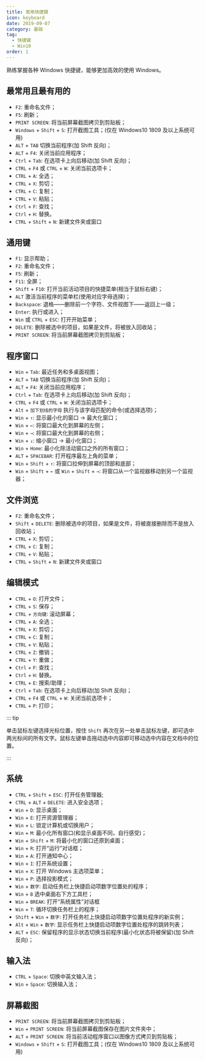 ```yaml
---
title: 常用快捷键
icon: keyboard
date: 2019-09-07
category: 基础
tag:
  - 快捷键
  - Win10
order: 1
---
```


熟练掌握各种 Windows 快捷键，能够更加高效的使用 Windows。

<!-- more -->

## 最常用且最有用的

- `F2`: 重命名文件；
- `F5`: 刷新；
- `PRINT SCREEN`: 将当前屏幕截图拷贝到剪贴板；
- `Windows` + `Shift` + `S`: 打开截图工具；(仅在 Windows10 1809 及以上系统可用)
- `ALT` + `TAB` 切换当前程序(加 Shift 反向)；
- `ALT` + `F4`: 关闭当前应用程序；
- `Ctrl` + `Tab`: 在选项卡上向后移动(加 Shift 反向)；
- `CTRL` + `F4` 或 `CTRL` + `W`: 关闭当前选项卡；
- `CTRL` + `A`: 全选；
- `CTRL` + `X`: 剪切；
- `CTRL` + `C`: 复制；
- `CTRL` + `V`: 粘贴；
- `Ctrl` + `F`: 查找；
- `Ctrl` + `H`: 替换。
- `CTRL` + `Shift` + `N`: 新建文件夹或窗口

## 通用键

- `F1`: 显示帮助；
- `F2`: 重命名文件；
- `F5`: 刷新；
- `F11`: 全屏；
- `Shift` + `F10`: 打开当前活动项目的快捷菜单(相当于鼠标右键)；
- `ALT` 激活当前程序的菜单栏(使用对应字母选择)；
- `Backspace`: 退格——删除前一个字符、文件视图下——返回上一级；
- `Enter`: 执行或进入；
- `Win` 或 `CTRL` + `ESC`: 打开开始菜单；
- `DELETE`: 删除被选中的项目，如果是文件，将被放入回收站；
- `PRINT SCREEN`: 将当前屏幕截图拷贝到剪贴板；

## 程序窗口

- `Win` + `Tab`: 最近任务和多桌面视图；
- `ALT` + `TAB` 切换当前程序(加 Shift 反向)；
- `ALT` + `F4`: 关闭当前应用程序；
- `Ctrl` + `Tab`: 在选项卡上向后移动(加 Shift 反向)；
- `CTRL` + `F4` 或 `CTRL` + `W`: 关闭当前选项卡；
- `Alt` + `加下划线的字母` 执行与该字母匹配的命令(或选择选项)；
- `Win` + `↑`: 显示最小化的窗口 → 最大化窗口；
- `Win` + `←`: 将窗口最大化到屏幕的左侧；
- `Win` + `→`: 将窗口最大化到屏幕的右侧；
- `Win` + `↓`: 缩小窗口 → 最小化窗口；
- `Win` + `Home`: 最小化除活动窗口之外的所有窗口；
- `ALT` + `SPACEBAR`: 打开程序最左上角的菜单；
- `Win` + `Shift` + `↑`: 将窗口拉伸到屏幕的顶部和底部；
- `Win` + `Shift` + `←` 或 `Win` + `Shift` + `→`: 将窗口从一个监视器移动到另一个监视器；

## 文件浏览

- `F2`: 重命名文件；
- `Shift` + `DELETE`: 删除被选中的项目，如果是文件，将被直接删除而不是放入回收站；
- `CTRL` + `X`: 剪切；
- `CTRL` + `C`: 复制；
- `CTRL` + `V`: 粘贴；
- `CTRL` + `Shift` + `N`: 新建文件夹或窗口

## 编辑模式

- `CTRL` + `O`: 打开文件；
- `CTRL` + `S`: 保存；
- `CTRL` + `方向键`: 滚动屏幕；
- `CTRL` + `A`: 全选；
- `CTRL` + `X`: 剪切；
- `CTRL` + `C`: 复制；
- `CTRL` + `V`: 粘贴；
- `CTRL` + `Z`: 撤销；
- `CTRL` + `Y`: 重做；
- `Ctrl` + `F`: 查找；
- `Ctrl` + `H`: 替换。
- `CTRL` + `E`: 搜索/助理；
- `Ctrl` + `Tab`: 在选项卡上向后移动(加 Shift 反向)；
- `CTRL` + `F4` 或 `CTRL` + `W`: 关闭当前选项卡；
- `CTRL` + `P`: 打印；

::: tip

单击鼠标左键选择光标位置，按住 `Shift` 再次在另一处单击鼠标左键，即可选中两光标间的所有文字。鼠标左键单击拖动选中内容即可移动选中内容在文档中的位置。

:::

## 系统

- `CTRL` + `Shift` + `ESC`: 打开任务管理器;
- `CTRL` + `ALT` + `DELETE`: 进入安全选项；
- `Win` + `D`: 显示桌面；
- `Win` + `E`: 打开资源管理器；
- `Win` + `L`: 锁定计算机或切换用户；
- `Win` + `M`: 最小化所有窗口(和显示桌面不同，自行感受)；
- `Win` + `Shift` + `M`: 将最小化的窗口还原到桌面；
- `Win` + `R`: 打开“运行”对话框；
- `Win` + `A`: 打开通知中心；
- `Win` + `I`: 打开系统设置；
- `Win` + `X`: 打开 Windows 主选项菜单；
- `Win` + `P`: 选择投影模式；
- `Win` + `数字`: 启动任务栏上快捷启动项数字位置处的程序；
- `Win` + `B` 选中桌面右下方工具栏；
- `Win` + `BREAK`: 打开“系统属性”对话框
- `Win` + `T`: 循环切换任务栏上的程序；
- `Shift` + `Win` + `数字`: 打开任务栏上快捷启动项数字位置处程序的新实例；
- `Alt` + `Win` + `数字`: 显示任务栏上快捷启动项数字位置处程序的跳转列表；
- `ALT` + `ESC`: 保留程序的显示状态切换当前程序(最小化状态将被保留)(加 Shift 反向)；

## 输入法

- `CTRL` + `Space`: 切换中英文输入法；
- `Win` + `Space`: 切换输入法；

## 屏幕截图

- `PRINT SCREEN`: 将当前屏幕截图拷贝到剪贴板；
- `Win` + `PRINT SCREEN`: 将当前屏幕截图保存在图片文件夹中；
- `ALT` + `PRINT SCREEN`: 将当前活动程序窗口以图像方式拷贝到剪贴板；
- `Windows` + `Shift` + `S`: 打开截图工具；(仅在 Windows10 1809 及以上系统可用)
